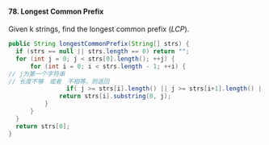 #### 78. Longest Common Prefix

Given k strings, find the longest common prefix (*LCP*).

```java
public String longestCommonPrefix(String[] strs) {
  if (strs == null || strs.length == 0) return "";
  for (int j = 0; j < strs[0].length(); ++j) { 
      for (int i = 0; i < strs.length - 1; ++i) {
// j为第一个字符串
// 长度不够　或者　不相等，则返回
				if( j >= strs[i].length() || j >= strs[i+1].length() || strs[i].charAt(j) != strs[i+1].charAt(j) ) {
              return strs[i].substring(0, j);   
          }
      }
  }
  return strs[0];
}
```

